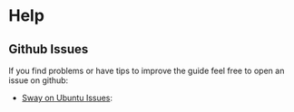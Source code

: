 # Help

## Github Issues

If you find problems or have tips to improve the guide feel free to open an issue on github:

- [Sway on Ubuntu Issues](https://github.com/Llandy3d/sway-on-ubuntu/issues):
